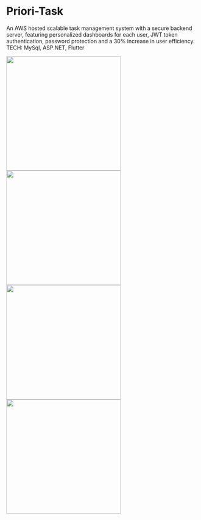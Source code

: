 # Priori-Task
An AWS hosted scalable task management system with a secure backend server, featuring personalized
dashboards for each user, JWT token authentication, password protection and a 30% increase in user efficiency.
TECH: MySql, ASP.NET, Flutter

<img src="https://github.com/thebigjoe29/TaskManagementSystem/assets/99957540/42e6a9ab-617a-43de-a627-d73fe7b87fde" height="300">
<img src="https://github.com/thebigjoe29/TaskManagementSystem/assets/99957540/fd4d3ce8-7ea8-4642-a00a-e6bdd59396e2" height="300">
<img src="https://github.com/thebigjoe29/TaskManagementSystem/assets/99957540/adb7a498-88b5-4492-b491-25cd669a701e" height=300>
<img src="https://github.com/thebigjoe29/TaskManagementSystem/assets/99957540/6f9c706c-52cf-4ca8-aaea-9c98041dc654" height=300>



